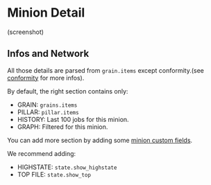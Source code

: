 # Minion Detail

(screenshot)
## Infos and Network

All those details are parsed from `grain.items` except conformity.(see [conformity](conformity.md) for more infos).

By default, the right section contains only:

 - GRAIN: `grains.items`
 - PILLAR: `pillar.items`
 - HISTORY: Last 100 jobs for this minion.
 - GRAPH: Filtered for this minion.

You can add more section by adding some [minion custom fields](settings.md).

We recommend adding:

 - HIGHSTATE: `state.show_highstate`
 - TOP FILE: `state.show_top`